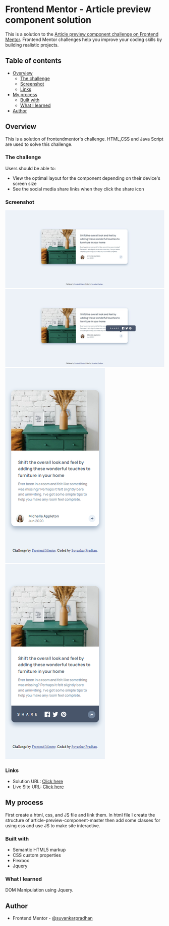 # Frontend Mentor - Article preview component solution

This is a solution to the [Article preview component challenge on Frontend Mentor](https://www.frontendmentor.io/challenges/article-preview-component-dYBN_pYFT). Frontend Mentor challenges help you improve your coding skills by building realistic projects. 

## Table of contents

- [Overview](#overview)
  - [The challenge](#the-challenge)
  - [Screenshot](#screenshot)
  - [Links](#links)
- [My process](#my-process)
  - [Built with](#built-with)
  - [What I learned](#what-i-learned)
- [Author](#author)

## Overview

This is a solution of frontendmentor's challenge. HTML,CSS and Java Script are used to solve this challenge.

### The challenge

Users should be able to:

- View the optimal layout for the component depending on their device's screen size
- See the social media share links when they click the share icon

### Screenshot

![desktop-img](./screenshot/desktop.jpg)
![desktop-img](./screenshot/desktop-active.jpg)
![desktop-img](./screenshot/mobile.png)
![desktop-img](./screenshot/mobile-active.png)

### Links

- Solution URL: [Click here](https://github.com/suvankarpradhan/article-preview-component-master)
- Live Site URL: [Click here](https://suvankarpradhan.github.io/article-preview-component-master/)

## My process

First create a html, css, and JS file and link them. In html file I create the structure of article-preview-component-master then add some classes for using css and use JS to make site interactive.

### Built with

- Semantic HTML5 markup
- CSS custom properties
- Flexbox
- Jquery

### What I learned

DOM Manipulation using Jquery.

## Author
- Frontend Mentor - [@suvankarpradhan](https://www.frontendmentor.io/profile/suvankarpradhan)
